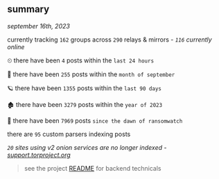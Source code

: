
## summary
_september 16th, 2023_

currently tracking `162` groups across `290` relays & mirrors - _`116` currently online_

⏲ there have been `4` posts within the `last 24 hours`

🦈 there have been `255` posts within the `month of september`

🪐 there have been `1355` posts within the `last 90 days`

🏚 there have been `3279` posts within the `year of 2023`

🦕 there have been `7969` posts `since the dawn of ransomwatch`

there are `95` custom parsers indexing posts

_`20` sites using v2 onion services are no longer indexed - [support.torproject.org](https://support.torproject.org/onionservices/v2-deprecation/)_

> see the project [README](https://github.com/joshhighet/ransomwatch#ransomwatch--) for backend technicals
